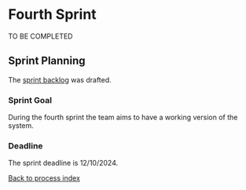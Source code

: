 # Fourth Sprint

TO BE COMPLETED

## Sprint Planning

The [sprint backlog](fourth_sprint_backlog.md) was drafted.

### Sprint Goal

During the fourth sprint the team aims to have a working version of the system.

### Deadline

The sprint deadline is 12/10/2024.

[Back to process index](../../index.md)
